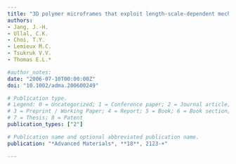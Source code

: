 ```yaml
---
title: "3D polymer microframes that exploit length-scale-dependent mechanical behavior"
authors:
- Jang, J.-H.
- Ullal, C.K.
- Choi, T.Y.
- Lemieux M.C.
- Tsukruk V.V.
- Thomas E.L.*

#author_notes:
date: "2006-07-10T00:00:00Z"
doi: "10.1002/adma.200600249"

# Publication type.
# Legend: 0 = Uncategorized; 1 = Conference paper; 2 = Journal article;
# 3 = Preprint / Working Paper; 4 = Report; 5 = Book; 6 = Book section;
# 7 = Thesis; 8 = Patent
publication_types: ["2"]

# Publication name and optional abbreviated publication name.
publication: "*Advanced Materials*, **18**, 2123-+"

---
```

